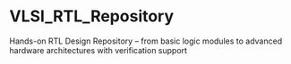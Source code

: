 # VLSI_RTL_Repository
Hands-on RTL Design Repository – from basic logic modules to advanced hardware architectures with verification support
